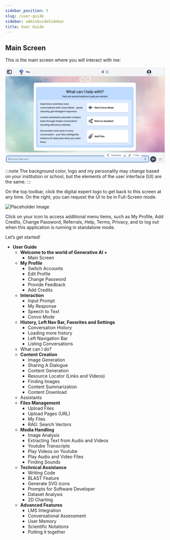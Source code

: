 ```yaml
---
sidebar_position: 5
slug: /user-guide
sidebar: adminGuideSidebar
title: User Guide
---
```




## Main Screen
This is the main screen where you will interact with me:

![Main Screen](../media/main-screen.webp)



:::note
The background color, logo and my personality may change based on your institution or school, but the elements of the user interface (UI) are the same.
:::

On the top toolbar, click the digital expert logo to get back to this screen at any time. On the right, you can request the UI to be in Full-Screen mode.

![Placeholder Image](https://placehold.co/600x400)

Click on your icon to access additional menu items, such as My Profile, Add Credits, Change Password, Referrals, Help, Terms, Privacy, and to log out when this application is running in standalone mode.

Let’s get started!




- **User Guide**
  - **Welcome to the world of Generative AI +**
    - Main Screen
  - **My Profile**
    - Switch Accounts
    - Edit Profile
    - Change Password
    - Provide Feedback
    - Add Credits
  - **Interaction**
    - Input Prompt
    - My Response
    - Speech to Text
    - Convo Mode
  - **History, Left Nav Bar, Favorites and Settings**
    - Conversation History
    - Loading more history
    - Left Navigation Bar
    - Listing Conversations
  - What can I do?
  - **Content Creation**
    - Image Generation
    - Sharing A Dialogue
    - Content Generation
    - Resource Locator (Links and Videos)
    - Finding Images
    - Content Summarization
    - Content Download
  - Assistants
  - **Files Management**
    - Upload Files
    - Upload Pages (URL)
    - My Files
    - RAG: Search Vectors
  - **Media Handling**
    - Image Analysis
    - Extracting Text from Audio and Videos
    - Youtube Transcripts
    - Play Videos on Youtube
    - Play Audio and Video Files
    - Finding Sounds
  - **Technical Assistance**
    - Writing Code
    - BLAST Feature
    - Generate SVG icons
    - Prompts for Software Developer
    - Dataset Analysis
    - 2D Charting
  - **Advanced Features**
    - LMS Integration
    - Conversational Assessment
    - User Memory
    - Scientific Notations
    - Putting it together